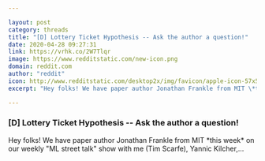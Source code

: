 ```yaml
---

layout: post
category: threads
title: "[D] Lottery Ticket Hypothesis -- Ask the author a question!"
date: 2020-04-28 09:27:31
link: https://vrhk.co/2W7Tlqr
image: https://www.redditstatic.com/new-icon.png
domain: reddit.com
author: "reddit"
icon: http://www.redditstatic.com/desktop2x/img/favicon/apple-icon-57x57.png
excerpt: "Hey folks! We have paper author Jonathan Frankle from MIT \*this week\* on our weekly \"ML street talk\" show with me (Tim Scarfe), Yannic Kilcher,..."

---
```


### [D] Lottery Ticket Hypothesis -- Ask the author a question!

Hey folks! We have paper author Jonathan Frankle from MIT \*this week\* on our weekly "ML street talk" show with me (Tim Scarfe), Yannic Kilcher,...